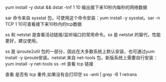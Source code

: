 yum install -y dstat && dstat -tnf 1 10 输出接下来10秒内每秒的网络数据

sar 命令来自 sysstat 包，可使用这个命令安装：yum install -y sysstat。sar -n TCP 1 10可查看接下来10秒内的tcp数据

ss 和 netstat 是查看活动链接/监听端口的常用命令。ss 是 netstat 的替代，性能更好，建议使用。

ss 是 iproute2util 包的一部分，因此在大多数系统上默认安装，也可通过yum install -y iproute安装。netstat 来自 net-tools 包，新版系统上需要自行安装：yum install -y net-tools
ss -nt 查看 tcp 链接

查看 是否有 tcp 重传,如果没有会打印空
ss -anti | grep -B 1 retrans
